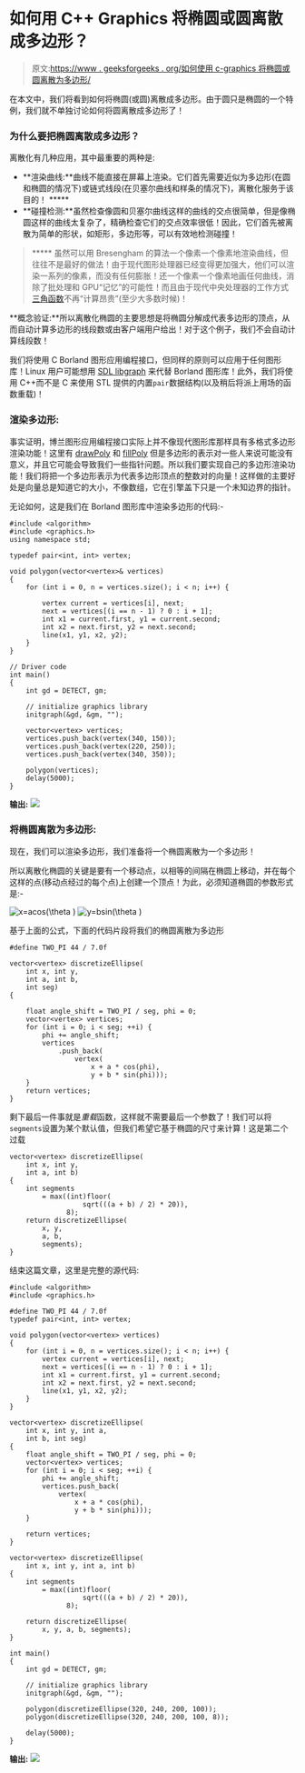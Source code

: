 # 如何用 C++ Graphics 将椭圆或圆离散成多边形？

> 原文:[https://www . geeksforgeeks . org/如何使用 c-graphics 将椭圆或圆离散为多边形/](https://www.geeksforgeeks.org/how-to-discretize-an-ellipse-or-circle-to-a-polygon-using-c-graphics/)

在本文中，我们将看到如何将椭圆(或圆)离散成多边形。由于圆只是椭圆的一个特例，我们就不单独讨论如何将圆离散成多边形了！

### 为什么要把椭圆离散成多边形？

离散化有几种应用，其中最重要的两种是:

*   **渲染曲线:**曲线不能直接在屏幕上渲染。它们首先需要近似为多边形(在圆和椭圆的情况下)或链式线段(在贝塞尔曲线和样条的情况下)，离散化服务于该目的！ *****
*   **碰撞检测:**虽然检查像圆和贝塞尔曲线这样的曲线的交点很简单，但是像椭圆这样的曲线太复杂了，精确检查它们的交点效率很低！因此，它们首先被离散为简单的形状，如矩形，多边形等，可以有效地检测碰撞！

> ***** 虽然可以用 Bresengham 的算法一个像素一个像素地渲染曲线，但往往不是最好的做法！由于现代图形处理器已经变得更加强大，他们可以渲染一系列的像素，而没有任何膨胀！还一个像素一个像素地画任何曲线，消除了批处理和 GPU“记忆”的可能性！而且由于现代中央处理器的工作方式[三角函数](https://www.geeksforgeeks.org/trigonometric-functions-in-java-with-examples/)不再“计算昂贵”(至少大多数时候)！

**概念验证:**所以离散化椭圆的主要思想是将椭圆分解成代表多边形的顶点，从而自动计算多边形的线段数或由客户端用户给出！对于这个例子，我们不会自动计算线段数！

我们将使用 C Borland 图形应用编程接口，但同样的原则可以应用于任何图形库！Linux 用户可能想用 [SDL libgraph](https://www.geeksforgeeks.org/add-graphics-h-c-library-gcc-compiler-linux/) 来代替 Borland 图形库！此外，我们将使用 C++而不是 C 来使用 STL 提供的内置`pair`数据结构(以及稍后将派上用场的函数重载)！

### 渲染多边形:

事实证明，博兰图形应用编程接口实际上并不像现代图形库那样具有多格式多边形渲染功能！这里有 [drawPoly](https://www.geeksforgeeks.org/drawpoly-function-c/) 和 [fillPoly](https://www.geeksforgeeks.org/fillpoly-function-c/) 但是多边形的表示对一些人来说可能没有意义，并且它可能会导致我们一些指针问题。所以我们要实现自己的多边形渲染功能！我们将把一个多边形表示为代表多边形顶点的整数对的向量！这样做的主要好处是向量总是知道它的大小，不像数组，它在引擎盖下只是一个未知边界的指针。

无论如何，这是我们在 Borland 图形库中渲染多边形的代码:-

```
#include <algorithm>
#include <graphics.h>
using namespace std;

typedef pair<int, int> vertex;

void polygon(vector<vertex>& vertices)
{
    for (int i = 0, n = vertices.size(); i < n; i++) {

        vertex current = vertices[i], next;
        next = vertices[(i == n - 1) ? 0 : i + 1];
        int x1 = current.first, y1 = current.second;
        int x2 = next.first, y2 = next.second;
        line(x1, y1, x2, y2);
    }
}

// Driver code
int main()
{
    int gd = DETECT, gm;

    // initialize graphics library
    initgraph(&gd, &gm, "");

    vector<vertex> vertices;
    vertices.push_back(vertex(340, 150));
    vertices.push_back(vertex(220, 250));
    vertices.push_back(vertex(340, 350));

    polygon(vertices);
    delay(5000);
}
```

**输出:**
[![](img/06853851f26acd193e3c96416a6ea9d3.png)](https://media.geeksforgeeks.org/wp-content/uploads/20191220133907/polygon3.png)

### 将椭圆离散为多边形:

现在，我们可以渲染多边形，我们准备将一个椭圆离散为一个多边形！

所以离散化椭圆的关键是要有一个移动点，以相等的间隔在椭圆上移动，并在每个这样的点(移动点经过的每个点)上创建一个顶点！为此，必须知道椭圆的参数形式是:-

![ x=acos(\theta ) ](img/81ee5361aa211d2babee1355b5a075ba.png "Rendered by QuickLaTeX.com")
![ y=bsin(\theta ) ](img/3cd0538a860c594d5711483fcd49bcfc.png "Rendered by QuickLaTeX.com")

基于上面的公式，下面的代码片段将我们的椭圆离散为多边形

```
#define TWO_PI 44 / 7.0f

vector<vertex> discretizeEllipse(
    int x, int y,
    int a, int b,
    int seg)
{

    float angle_shift = TWO_PI / seg, phi = 0;
    vector<vertex> vertices;
    for (int i = 0; i < seg; ++i) {
        phi += angle_shift;
        vertices
            .push_back(
                vertex(
                    x + a * cos(phi),
                    y + b * sin(phi)));
    }
    return vertices;
}
```

剩下最后一件事就是*重载*函数，这样就不需要最后一个参数了！我们可以将`segments`设置为某个默认值，但我们希望它基于椭圆的尺寸来计算！这是第二个过载

```
vector<vertex> discretizeEllipse(
    int x, int y,
    int a, int b)
{
    int segments
        = max((int)floor(
                  sqrt(((a + b) / 2) * 20)),
              8);
    return discretizeEllipse(
        x, y,
        a, b,
        segments);
}
```

结束这篇文章，这里是完整的源代码:

```
#include <algorithm>
#include <graphics.h>

#define TWO_PI 44 / 7.0f
typedef pair<int, int> vertex;

void polygon(vector<vertex> vertices)
{
    for (int i = 0, n = vertices.size(); i < n; i++) {
        vertex current = vertices[i], next;
        next = vertices[(i == n - 1) ? 0 : i + 1];
        int x1 = current.first, y1 = current.second;
        int x2 = next.first, y2 = next.second;
        line(x1, y1, x2, y2);
    }
}

vector<vertex> discretizeEllipse(
    int x, int y, int a,
    int b, int seg)
{
    float angle_shift = TWO_PI / seg, phi = 0;
    vector<vertex> vertices;
    for (int i = 0; i < seg; ++i) {
        phi += angle_shift;
        vertices.push_back(
            vertex(
                x + a * cos(phi),
                y + b * sin(phi)));
    }

    return vertices;
}

vector<vertex> discretizeEllipse(
    int x, int y, int a, int b)
{
    int segments
        = max((int)floor(
                  sqrt(((a + b) / 2) * 20)),
              8);

    return discretizeEllipse(
        x, y, a, b, segments);
}

int main()
{
    int gd = DETECT, gm;

    // initialize graphics library
    initgraph(&gd, &gm, "");

    polygon(discretizeEllipse(320, 240, 200, 100));
    polygon(discretizeEllipse(320, 240, 200, 100, 8));

    delay(5000);
}
```

**输出:**
[![](img/d2bf5d1a9da3ff574c0eba71ef4f06b1.png)](https://media.geeksforgeeks.org/wp-content/uploads/20191220122908/ellipse5.png)
